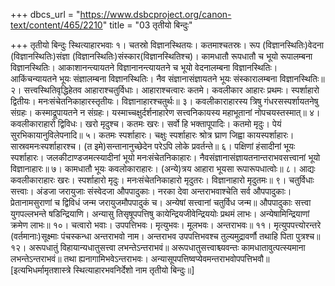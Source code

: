 +++
dbcs_url = "https://www.dsbcproject.org/canon-text/content/465/2210"
title = "03 तृतीयो बिन्दुः"

+++
तृतीयो बिन्दुः
स्थित्याहारभवाः
१। चतस्रो विज्ञानस्थितयः। कतमाश्चतस्रः। रूप (विज्ञानस्थितिः)वेदना (विज्ञानस्थितिः)संज्ञा (विज्ञानस्थितिः)संस्कार(विज्ञानस्थितिश्च)। कामधातौ रूपधातौ च भूयो रूपालम्बना विज्ञानस्थितिः। आकाशानन्त्यायतने विज्ञानानन्त्यायतने च भूयो वेदनालम्बना विज्ञानस्थितिः। आकिंचन्यायतने भूयः संज्ञालम्बना विज्ञानस्थितिः। नैव संज्ञानासंज्ञायतने भूयः संस्कारालम्बना विज्ञानस्थितिः॥
२। सत्त्वस्थितिवृद्धिहेतव आहाराश्चतुर्विधाः। आहाराश्चत्वारः कतमे। कवलीकार आहारः प्रथमः। स्पर्शाहारो द्वितीयः। मनःसंचेतनिकाहारस्तृतीयः। विज्ञानाहारश्चतुर्थः॥
३। कवलीकाराहारस्य त्रिषु गंधरसस्पर्शायतनेषु संग्रहः। कस्माद्रूपायतने न संग्रहः। यस्माच्चक्षुर्दर्शनाहारेण सत्त्वनिकायस्य महाभूतानां नोपचयस्तस्मात्॥
४। कवलीकाराहारो द्विविधः। खरो मृदुश्च। कतमः खरः। सर्वो हि भक्तापूपादिः। कतमो मृदुः। पेयं सुरभिकायानुविलेपनादि॥
५। कतमः स्पर्शाहारः। चक्षुः स्पर्शाहारः श्रोत्र घ्राण जिह्वा कायस्पर्शाहारः। सास्रवमनःस्पर्शाहारश्च। (त इमे)सन्तानानुच्छेदेन परेऽपि लोके प्रवर्तन्ते॥
६। पक्षिणां हंसादीनां भूयः स्पर्शाहारः। जलकीटाण्डजमत्स्यादीनां भूयो मनःसंचेतनिकाहारः। नैवसंज्ञानासंज्ञायतनान्तराभवसत्त्वानां भूयो विज्ञानाहारः॥
७। कामधातौ भूयः कवलोकाराहारः। (अन्ये)त्रय आहारा भूयसा रूपारूपधात्वोः॥
८। आद्यः कवलीकाराहारः खरः। स्पर्शाहारो मृदुः। मनःसंचेतनिकाहारो मृदुतरः। विज्ञानाहारो मृदुतमः॥
९। चतुर्विधाः सत्त्वाः। अंडजा जरायुजाः संस्वेदजा औपपादुकाः। नरका देवा अन्तराभवाश्चेति सर्व औपपादुकाः। प्रेतानामसुराणां च द्विविधं जन्म जरायुजमौपपादुकं च। अन्येषां सत्त्वानां चतुर्विध जन्म॥ औपपादुकाः सत्त्वा युगपल्लभन्ते षडिन्द्रियाणि। अन्यासु तिसृषूपपत्तिषु कायेन्द्रियजीवेन्द्रिययोः प्रथमं लाभः। अन्येषामिन्द्रियाणां क्रमेण लाभः॥
१०। चत्वारो भवाः। उपपत्तिभवः। मृत्युभवः। मूलभवः। अन्तराभवः॥
११। मृत्युपपत्त्योरन्तरे (वर्तमानाः)सूक्ष्माः पंचस्कन्धा अन्तराभवो नाम। अन्तराभव उपपत्तिभवश्च तुल्यमुद्रावर्णौ तथाहि पिता पुत्रश्च॥
१२। अरूपधातुं विहायान्यधातुसत्त्वा लभन्तेऽन्तराभवं॥ अरूपधातुसत्त्वाश्च्यवन्तः कामधातावुत्पत्स्यमाना लभन्तेऽन्तराभवं॥ तथा ह्यनागामिभवेऽन्तराभवः। अन्यासूपपत्तिष्वप्येवमन्तराभवोपपत्तिभवौ॥
[इत्यभिधर्मामृतशास्त्रे स्थित्याहारभवनिर्देशो नाम तृतीयो बिन्दुः॥]
